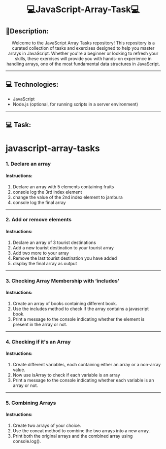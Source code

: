 <h1 align="center" style="font-weight: bold;">💻JavaScript-Array-Task💻</h1>

<h2 id="layout">🎨Description:</h2>

<p align="center">Welcome to the JavaScript Array Tasks repository! This repository is a curated collection of tasks and exercises designed to help you master arrays in JavaScript. Whether you're a beginner or looking to refresh your skills, these exercises will provide you with hands-on experience in handling arrays, one of the most fundamental data structures in JavaScript.
</p>
<hr>

<h2 id="technologies">💻 Technologies:</h2>

- JavaScript
- Node.js (optional, for running scripts in a server environment)

<hr>
<h2 id="technologies">💻 Task:</h2>

<h1>javascript-array-tasks</h1>
<h3>1. Declare an array</h3>
<h4>Instructions:</h4>
<ol>
    <li>Declare an array with 5 elements containing fruits</li>
    <li>console log the 3rd index element</li>
    <li>change the value of the 2nd index element to jambura</li>
    <li>console log the final array</li>
</ol>

<hr>

<h3>2. Add or remove elements</h3>
<h4>Instructions:</h4>
<ol>
    <li>Declare an array of 3 tourist destinations</li>
    <li>Add a new tourist destination to your tourist array</li>
    <li>Add two more to your array</li>
    <li>Remove the last tourist destination you have added</li>
    <li>display the final array as output</li>
</ol>

<hr>

<h3>3. Checking Array Membership with ‘includes’</h3>
<h4>Instructions:</h4>

<ol>
    <li>Create an array of books containing different book.</li>
    <li>Use the includes method to check if the array contains a javascript book.</li>
    <li>Print a message to the console indicating whether the element is present in the array or not.</li>
</ol>
<hr>

<h3>4. Checking if it's an Array </h3>
<h4>Instructions:</h4>
<ol>
    <li>Create different variables, each containing either an array or a non-array value.</li>
    <li>Now use isArray to check if each variable is an array</li>
    <li>Print a message to the console indicating whether each variable is an array or not.</li>
</ol>
<hr>

<h3>5. Combining Arrays</h3>
<h4>Instructions:</h4>
<ol>
    <li>Create two arrays of your choice.</li>
    <li>Use the concat method to combine the two arrays into a new array.</li>
    <li>Print both the original arrays and the combined array using console.log().</li>
</ol>

